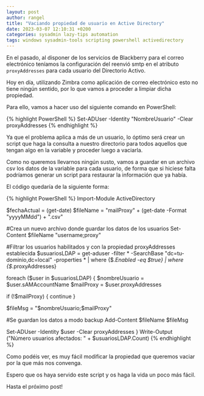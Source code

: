 ```yaml
---
layout: post
author: rangel
title: "Vaciando propiedad de usuario en Active Directory"
date: 2023-03-07 12:10:31 +0200
categories: sysadmin lazy-tips automation
tags: windows sysadmin-tools scripting powershell activedirectory
---
```


En el pasado, al disponer de los servicios de Blackberry para el correo electrónico teníamos la configuración del reenvió smtp en el atributo `proxyAddresses` para cada usuario del Directorio Activo.

Hoy en día, utilizando Zimbra como aplicación de correo electrónico esto no tiene ningún sentido, por lo que vamos a proceder a limpiar dicha propiedad.

<!--more-->

Para ello, vamos a hacer uso del siguiente comando en PowerShell:

{% highlight PowerShell %}
Set-ADUser -Identity "NombreUsuario" -Clear proxyAddresses
{% endhighlight %}

Ya que el problema aplica a más de un usuario, lo óptimo será crear un script que haga la consulta a nuestro directorio para todos aquellos que tengan algo en la variable y proceder luego a vaciarla.

Como no queremos llevarnos ningún susto, vamos a guardar en un archivo csv los datos de la variable para cada usuario, de forma que si hiciese falta podríamos generar un script para restaurar la información que ya había.

El código quedaría de la siguiente forma:

{% highlight PowerShell %}
Import-Module ActiveDirectory

$fechaActual = (get-date)
$fileName = "mailProxy" + (get-date -Format "yyyyMMdd") + ".csv"

#Crea un nuevo archivo donde guardar los datos de los usuarios
Set-Content $fileName "username;proxy"

#Filtrar los usuarios habilitados y con la propiedad proxyAddresses establecida
$usuariosLDAP = get-aduser -filter * -SearchBase "dc=tu-dominio,dc=local" -properties * | where {$_.Enabled -eq $true} | where {$_.proxyAddresses}

foreach ($user in $usuariosLDAP)
{
  $nombreUsuario = $user.sAMAccountName
  $mailProxy = $user.proxyAddresses

  if (!$mailProxy) {
	continue
  }

  $fileMsg = "$nombreUsuario;$mailProxy"

  #Se guardan los datos a modo backup
  Add-Content $fileName $fileMsg

  Set-ADUser -Identity $user -Clear proxyAddresses
}
Write-Output ("Número usuarios afectados: " + $usuariosLDAP.Count)
{% endhighlight %}

Como podéis ver, es muy fácil modificar la propiedad que queremos vaciar por la que más nos convenga.

Espero que os haya servido este script y os haga la vida un poco más fácil.

Hasta el próximo post!
